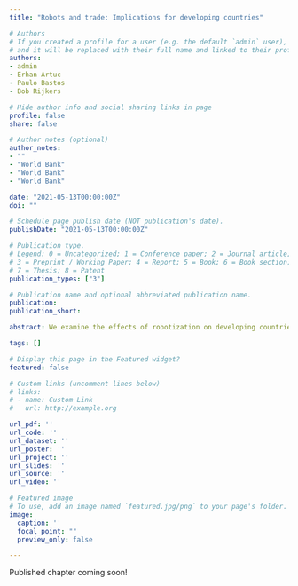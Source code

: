 ```yaml
---
title: "Robots and trade: Implications for developing countries"

# Authors
# If you created a profile for a user (e.g. the default `admin` user), write the username (folder name) here 
# and it will be replaced with their full name and linked to their profile.
authors:
- admin
- Erhan Artuc
- Paulo Bastos
- Bob Rijkers

# Hide author info and social sharing links in page
profile: false
share: false

# Author notes (optional)
author_notes:
- ""
- "World Bank"
- "World Bank"
- "World Bank"

date: "2021-05-13T00:00:00Z"
doi: ""

# Schedule page publish date (NOT publication's date).
publishDate: "2021-05-13T00:00:00Z"

# Publication type.
# Legend: 0 = Uncategorized; 1 = Conference paper; 2 = Journal article;
# 3 = Preprint / Working Paper; 4 = Report; 5 = Book; 6 = Book section;
# 7 = Thesis; 8 = Patent
publication_types: ["3"]

# Publication name and optional abbreviated publication name.
publication: 
publication_short: 

abstract: We examine the effects of robotization on developing countries, extending the Ricardian model of Artuc, Bastos and Rijkers (2018) and drawing on new firm-level robotization data from eleven developing countries. We present four main results. First, robot adoption in advanced economies can ultimately benefit workers in developing countries through lower prices and increased demand for intermediate inputs – though there may be adverse effects in the short run, particularly for the least mobile workers. Second, continued Chinese subsidization of robots is likely to reduce China’s trade with OECD countries, while increasing that with developing countries – as China’s profile of comparative advantage increasingly aligns with the former. Third, larger and more globally-connected firms in developing countries are more likely to adopt robots, aligning with findings in developed countries, as they can afford the fixed costs of upgrading, and value the resulting precision more highly. Fourth, these firms expand post-adoption, increasing the competitive pressure on the smaller, less international firms in which those workers most vulnerable to replacement by robots are also more likely to work. 

tags: []

# Display this page in the Featured widget?
featured: false

# Custom links (uncomment lines below)
# links:
# - name: Custom Link
#   url: http://example.org

url_pdf: ''
url_code: ''
url_dataset: ''
url_poster: ''
url_project: ''
url_slides: ''
url_source: ''
url_video: ''

# Featured image
# To use, add an image named `featured.jpg/png` to your page's folder. 
image:
  caption: ''
  focal_point: ""
  preview_only: false

---
```


Published chapter coming soon!
